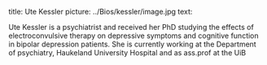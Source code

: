 title: Ute Kessler
picture: ../Bios/kessler/image.jpg
text:

Ute Kessler is a psychiatrist and received her PhD studying the effects of electroconvulsive therapy on depressive symptoms and cognitive function in bipolar depression patients.  She is currently working at the Department of psychiatry, Haukeland University Hospital and as ass.prof at the UiB
